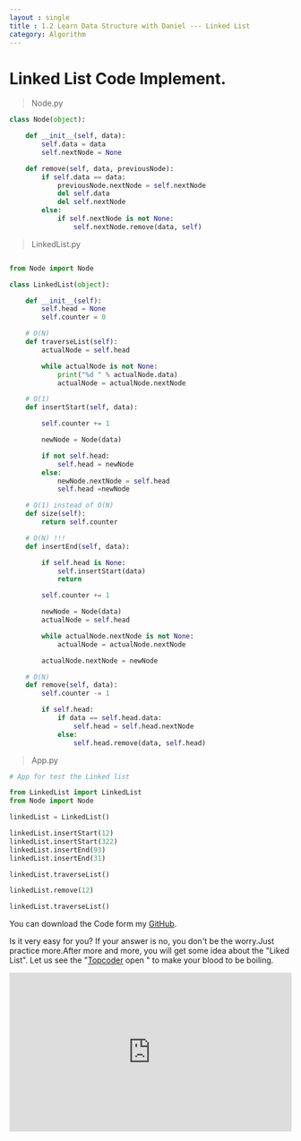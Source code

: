 ```yaml
---
layout : single
title : 1.2 Learn Data Structure with Daniel --- Linked List
category: Algorithm
---
```


# Linked List Code Implement.

> Node.py

``` python
class Node(object):

    def __init__(self, data):
        self.data = data
        self.nextNode = None

    def remove(self, data, previousNode):
        if self.data == data:
            previousNode.nextNode = self.nextNode
            del self.data
            del self.nextNode
        else:
            if self.nextNode is not None:
                self.nextNode.remove(data, self)
```

> LinkedList.py

``` python

from Node import Node

class LinkedList(object):

    def __init__(self):
        self.head = None
        self.counter = 0

    # O(N)
    def traverseList(self):
        actualNode = self.head

        while actualNode is not None:
            print("%d " % actualNode.data)
            actualNode = actualNode.nextNode

    # O(1)
    def insertStart(self, data):

        self.counter += 1

        newNode = Node(data)

        if not self.head:
            self.head = newNode
        else:
            newNode.nextNode = self.head
            self.head =newNode

    # O(1) instead of O(N)
    def size(self):
        return self.counter

    # O(N) !!!
    def insertEnd(self, data):

        if self.head is None:
            self.insertStart(data)
            return

        self.counter += 1

        newNode = Node(data)
        actualNode = self.head

        while actualNode.nextNode is not None:
            actualNode = actualNode.nextNode

        actualNode.nextNode = newNode

    # O(N)
    def remove(self, data):
        self.counter -= 1

        if self.head:
            if data == self.head.data:
                self.head = self.head.nextNode
            else:
                self.head.remove(data, self.head)

```

> App.py

``` python
# App for test the Linked list

from LinkedList import LinkedList
from Node import Node

linkedList = LinkedList()

linkedList.insertStart(12)
linkedList.insertStart(322)
linkedList.insertEnd(93)
linkedList.insertEnd(31)

linkedList.traverseList()

linkedList.remove(12)

linkedList.traverseList()

```





You can download the Code form my [GitHub](https://github.com/PythonJourney/DanielAlgorithm).

Is it very easy for you? If your answer is no, you don't be the worry.Just practice more.After more and more, you will get some idea about the "Liked List". Let us see the "[Topcoder](https://www.topcoder.com/) open " to make your blood to be boiling.



<div style="max-width:640px; margin:0 auto 10px;" >
<div
style="position: relative;
width:100%;
padding-bottom:56.25%;
height:0;">



<iframe style="position: absolute;top: 0;left: 0;width: 100%;height: 100%;" src="https://www.youtube.com/embed/tKbej7R8oU4" frameborder="0" allowfullscreen></iframe>
</div>
</div>
